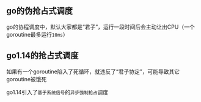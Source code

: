 ## go的伪抢占式调度

go的协程调度中，默认大家都是“君子”，运行一段时间后会主动让出CPU（一个goroutine最多运行`10ms`）

## go1.14的抢占式调度

如果有一个goroutine陷入了死循环，就违反了“君子协定”，可能导致其它goroutine被饿死

go1.14引入了`基于系统信号`的`异步强制抢占`调度
